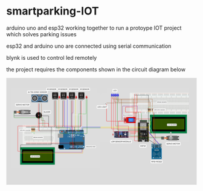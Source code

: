 # smartparking-IOT
arduino uno and esp32 working together to run a protoype IOT project which solves parking issues

esp32 and arduino uno are connected using serial communication

blynk is used to control led remotely

the project requires the components shown in the circuit diagram below

![Circuit Diagram](<final circuit diagram.png>)

